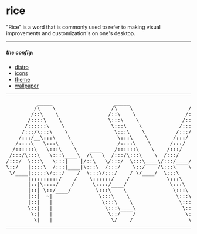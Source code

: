 # rice
"Rice" is a word that is commonly used to refer to making visual improvements and customization's on one's desktop.

---
##### the config:
* [distro](http://releases.ubuntu.com/16.04/)
* [icons](https://github.com/numixproject/numix-icon-theme-circle)
* [theme](https://github.com/numixproject/numix-gtk-theme)
* [wallpaper](https://github.com/wes-kam/rice/blob/master/wallpaper)
---
<pre align="center">
          _____                    _____                    _____                    _____          
         /\    \                  /\    \                  /\    \                  /\    \         
        /::\    \                /::\    \                /::\    \                /::\    \        
       /::::\    \               \:::\    \              /::::\    \              /::::\    \       
      /::::::\    \               \:::\    \            /::::::\    \            /::::::\    \      
     /:::/\:::\    \               \:::\    \          /:::/\:::\    \          /:::/\:::\    \     
    /:::/__\:::\    \               \:::\    \        /:::/  \:::\    \        /:::/__\:::\    \    
   /::::\   \:::\    \              /::::\    \      /:::/    \:::\    \      /::::\   \:::\    \   
  /::::::\   \:::\    \    ____    /::::::\    \    /:::/    / \:::\    \    /::::::\   \:::\    \  
 /:::/\:::\   \:::\____\  /\   \  /:::/\:::\    \  /:::/    /   \:::\    \  /:::/\:::\   \:::\    \ 
/:::/  \:::\   \:::|    |/::\   \/:::/  \:::\____\/:::/____/     \:::\____\/:::/__\:::\   \:::\____\
\::/   |::::\  /:::|____|\:::\  /:::/    \::/    /\:::\    \      \::/    /\:::\   \:::\   \::/    /
 \/____|:::::\/:::/    /  \:::\/:::/    / \/____/  \:::\    \      \/____/  \:::\   \:::\   \/____/ 
       |:::::::::/    /    \::::::/    /            \:::\    \               \:::\   \:::\    \     
       |::|\::::/    /      \::::/____/              \:::\    \               \:::\   \:::\____\    
       |::| \::/____/        \:::\    \               \:::\    \               \:::\   \::/    /    
       |::|  ~|               \:::\    \               \:::\    \               \:::\   \/____/     
       |::|   |                \:::\    \               \:::\    \               \:::\    \         
       \::|   |                 \:::\____\               \:::\____\               \:::\____\        
        \:|   |                  \::/    /                \::/    /                \::/    /        
         \|___|                   \/____/                  \/____/                  \/____/         
</pre>

<!-- ![screenshot](https://i.imgur.com/MrpKKBD.png) -->

---

